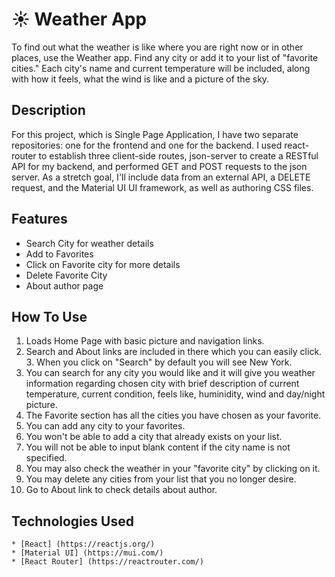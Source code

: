 # ☀️ Weather App

To find out what the weather is like where you are right now or in other places, use the Weather app. Find any city or add it to your list of "favorite cities." Each city's name and current temperature will be included, along with how it feels, what the wind is like and a picture of the sky.

## Description

For this project, which is Single Page Application, I have two separate repositories: one for the frontend and one for the backend.
I used react-router to establish three client-side routes, json-server to create a RESTful API for my backend, and performed GET and POST requests to the json server. As a stretch goal, I'll include data from an external API, a DELETE request, and the Material UI UI framework, as well as authoring CSS files.

## Features
* Search City for weather details
* Add to Favorites
* Click on Favorite city for more details
* Delete Favorite City
* About author page



## How To Use
   1. Loads Home Page with basic picture and navigation links.
   2. Search and About links are included in there which you can easily click.
    3. When you click on "Search" by default you will see New York.
   4. You can search for any city you would like and it will give you weather information regarding chosen city with brief description of current temperature, current condition, feels like, huminidity, wind and day/night picture.
   5. The Favorite section has all the cities you have chosen as your favorite.
   6. You can add any city to your favorites.
   7. You won't be able to add a city that already exists on your list.
   8. You will not be able to input blank content if the city name is not specified.
   9. You may also check the weather in your "favorite city" by clicking on it.
   10. You may delete any cities from your list that you no longer desire.
   11. Go to About link to check details about author.

## Technologies Used
    * [React] (https://reactjs.org/)
    * [Material UI] (https://mui.com/)
    * [React Router] (https://reactrouter.com/)



   
